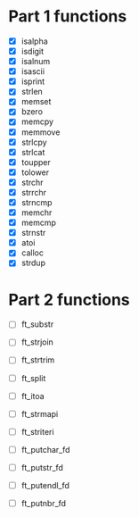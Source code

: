 # Part 1 functions

- [x] isalpha
- [x] isdigit
- [x] isalnum
- [x] isascii
- [x] isprint
- [x] strlen
- [x] memset
- [x] bzero
- [x] memcpy
- [x] memmove
- [x] strlcpy
- [x] strlcat
- [x] toupper
- [x] tolower
- [x] strchr
- [x] strrchr
- [x] strncmp
- [x] memchr
- [x] memcmp
- [x] strnstr
- [x] atoi
- [x] calloc
- [x] strdup

# Part 2 functions

- [ ] ft_substr
- [ ] ft_strjoin
- [ ] ft_strtrim
- [ ] ft_split
- [ ] ft_itoa
- [ ] ft_strmapi
- [ ] ft_striteri
- [ ] ft_putchar_fd
- [ ] ft_putstr_fd
- [ ] ft_putendl_fd
- [ ] ft_putnbr_fd

